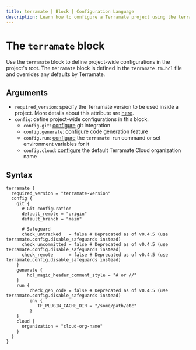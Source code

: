 ```yaml
---
title: terramate | Block | Configuration Language
description: Learn how to configure a Terramate project using the terramate block.
---
```


# The `terramate` block

Use the `terramate` block to define project-wide configurations in the project's root. The `terramate` block is defined in the `terramate.tm.hcl` file and overrides any defaults by Terramate.

## Arguments

- `required_version`: specify the Terramate version to be used inside a project. More details about this attribute are [here](../../projects/configuration.md#the-terramaterequired_version-attribute).
- `config`: define project-wide configurations in this block.
    - `config.git`: [configure](../../projects/configuration.md#the-terramateconfiggit-block) git integration
    - `config.generate`: [configure](../../projects/configuration.md#the-terramateconfiggenerate-block) code generation feature
    - `config.run`: [configure](../../projects/configuration.md#the-terramateconfiggenerate-block) the `terramate run` command or set environment variables for it
    - `config.cloud`: [configure](../../projects/configuration.md#the-terramateconfigcloud-block) the default Terramate Cloud organization name

## Syntax

```hcl
terramate {
  required_version = "terramate-version"
  config {
    git {
      # Git configuration
      default_remote = "origin"
      default_branch = "main"

      # Safeguard
      check_untracked   = false # Deprecated as of v0.4.5 (use terramate.config.disable_safeguards instead)
      check_uncommitted = false # Deprecated as of v0.4.5 (use terramate.config.disable_safeguards instead)
      check_remote      = false # Deprecated as of v0.4.5 (use terramate.config.disable_safeguards instead)
    }
    generate {
        hcl_magic_header_comment_style = "# or //"
    }
    run {
         check_gen_code = false # Deprecated as of v0.4.5 (use terramate.config.disable_safeguards instead)
         env {
            TF_PLUGIN_CACHE_DIR = "/some/path/etc"
         }
    }
    cloud {
      organization = "cloud-org-name"
    }
  }
}
```